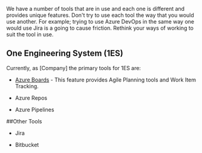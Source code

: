 We have a number of tools that are in use and each one is different and provides
unique features. Don't try to use each tool the way that you would use another.
For example; trying to use Azure DevOps in the same way one would use Jira is a
going to cause friction. Rethink your ways of working to suit the tool in use.

## One Engineering System (1ES)

Currently, as [Company] the primary tools for 1ES are:

-   [Azure
    Boards](/Project-Management/Agile-Ways-of-Working/One-Engineering-System-%2D-1ES-(Tools)/Azure-Boards)
    \- This feature provides Agile Planning tools and Work Item Tracking.

-   Azure Repos

-   Azure Pipelines

\#\#Other Tools

-   Jira

-   Bitbucket
